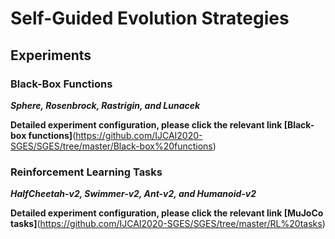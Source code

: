 # Self-Guided Evolution Strategies

## Experiments

### Black-Box Functions

***Sphere, Rosenbrock, Rastrigin, and Lunacek*** 

**Detailed experiment configuration, please click the relevant link [Black-box functions]**(https://github.com/IJCAI2020-SGES/SGES/tree/master/Black-box%20functions)



### Reinforcement Learning Tasks

***HalfCheetah-v2, Swimmer-v2, Ant-v2, and Humanoid-v2***

**Detailed experiment configuration, please click the relevant link [MuJoCo tasks]**(https://github.com/IJCAI2020-SGES/SGES/tree/master/RL%20tasks)
